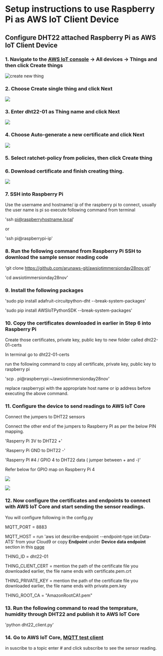# Setup instructions to use Raspberry Pi as AWS IoT Client Device

## Configure DHT22 attached Raspberry Pi as AWS IoT Client Device

### 1. Navigate to the [AWS IoT  console](https://us-east-1.console.aws.amazon.com/iot/home?region=us-east-1#/home) -> All devices -> Things and then click **Create things**

![create new thing](https://static.us-east-1.prod.workshops.aws/cc62dec6-2efe-4232-a397-d5e5ac429286/static/lab38-301-esp-micropython-thing-create.png?Key-Pair-Id=K36Q2WVO3JP7QD&Policy=eyJTdGF0ZW1lbnQiOlt7IlJlc291cmNlIjoiaHR0cHM6Ly9zdGF0aWMudXMtZWFzdC0xLnByb2Qud29ya3Nob3BzLmF3cy9jYzYyZGVjNi0yZWZlLTQyMzItYTM5Ny1kNWU1YWM0MjkyODYvKiIsIkNvbmRpdGlvbiI6eyJEYXRlTGVzc1RoYW4iOnsiQVdTOkVwb2NoVGltZSI6MTcwMTY4OTAyMH19fV19&Signature=nyMNpHsztJ%7Eow49NOd8Is%7EUHpLJj%7EmrZU8D1PiUaAvlGrZAdAyGBAjGn1S-zfS5OzqbBPPboVe24S5Thx7aKrPBj%7EA-mFB24e5Qy1KURzExuolHCgPmS-3Rlu-Xc14CGKtl0nKhidMb7FDwCSnZ2k8cV0WKXmKKUdQVWZK%7Empa4eH96LIYKT2yqFsTb74D8JgqbokBiSr0Ews79RRWjDIYWCxOTUb8xabla5M-u90L5ibYuRHITmFqOFbzkHqF1dJHovNgLO6g0Ag4uwGs-v8eJWNDfB9PtJjG0IIaqSBpLd%7EwiMJfcMpldhEaRiI-ulCYDbxIs8buArRDB86oMQsw__)

### 2. Choose **Create single thing** and click **Next**

![](https://static.us-east-1.prod.workshops.aws/cc62dec6-2efe-4232-a397-d5e5ac429286/static/lab38-302-esp-micropython-thing-create-singlething.png?Key-Pair-Id=K36Q2WVO3JP7QD&Policy=eyJTdGF0ZW1lbnQiOlt7IlJlc291cmNlIjoiaHR0cHM6Ly9zdGF0aWMudXMtZWFzdC0xLnByb2Qud29ya3Nob3BzLmF3cy9jYzYyZGVjNi0yZWZlLTQyMzItYTM5Ny1kNWU1YWM0MjkyODYvKiIsIkNvbmRpdGlvbiI6eyJEYXRlTGVzc1RoYW4iOnsiQVdTOkVwb2NoVGltZSI6MTcwMTY4OTAyMH19fV19&Signature=nyMNpHsztJ%7Eow49NOd8Is%7EUHpLJj%7EmrZU8D1PiUaAvlGrZAdAyGBAjGn1S-zfS5OzqbBPPboVe24S5Thx7aKrPBj%7EA-mFB24e5Qy1KURzExuolHCgPmS-3Rlu-Xc14CGKtl0nKhidMb7FDwCSnZ2k8cV0WKXmKKUdQVWZK%7Empa4eH96LIYKT2yqFsTb74D8JgqbokBiSr0Ews79RRWjDIYWCxOTUb8xabla5M-u90L5ibYuRHITmFqOFbzkHqF1dJHovNgLO6g0Ag4uwGs-v8eJWNDfB9PtJjG0IIaqSBpLd%7EwiMJfcMpldhEaRiI-ulCYDbxIs8buArRDB86oMQsw__)

### 3. Enter **dht22-01** as Thing name and click **Next**

![](https://static.us-east-1.prod.workshops.aws/cc62dec6-2efe-4232-a397-d5e5ac429286/static/lab39-303-esp-esp-idf-thing-create-name.png?Key-Pair-Id=K36Q2WVO3JP7QD&Policy=eyJTdGF0ZW1lbnQiOlt7IlJlc291cmNlIjoiaHR0cHM6Ly9zdGF0aWMudXMtZWFzdC0xLnByb2Qud29ya3Nob3BzLmF3cy9jYzYyZGVjNi0yZWZlLTQyMzItYTM5Ny1kNWU1YWM0MjkyODYvKiIsIkNvbmRpdGlvbiI6eyJEYXRlTGVzc1RoYW4iOnsiQVdTOkVwb2NoVGltZSI6MTcwMTY4OTAyMH19fV19&Signature=nyMNpHsztJ%7Eow49NOd8Is%7EUHpLJj%7EmrZU8D1PiUaAvlGrZAdAyGBAjGn1S-zfS5OzqbBPPboVe24S5Thx7aKrPBj%7EA-mFB24e5Qy1KURzExuolHCgPmS-3Rlu-Xc14CGKtl0nKhidMb7FDwCSnZ2k8cV0WKXmKKUdQVWZK%7Empa4eH96LIYKT2yqFsTb74D8JgqbokBiSr0Ews79RRWjDIYWCxOTUb8xabla5M-u90L5ibYuRHITmFqOFbzkHqF1dJHovNgLO6g0Ag4uwGs-v8eJWNDfB9PtJjG0IIaqSBpLd%7EwiMJfcMpldhEaRiI-ulCYDbxIs8buArRDB86oMQsw__)

### 4. Choose **Auto-generate a new certificate** and click **Next**

![](https://static.us-east-1.prod.workshops.aws/cc62dec6-2efe-4232-a397-d5e5ac429286/static/lab38-304-esp-micropython-thing-create-certificate.png?Key-Pair-Id=K36Q2WVO3JP7QD&Policy=eyJTdGF0ZW1lbnQiOlt7IlJlc291cmNlIjoiaHR0cHM6Ly9zdGF0aWMudXMtZWFzdC0xLnByb2Qud29ya3Nob3BzLmF3cy9jYzYyZGVjNi0yZWZlLTQyMzItYTM5Ny1kNWU1YWM0MjkyODYvKiIsIkNvbmRpdGlvbiI6eyJEYXRlTGVzc1RoYW4iOnsiQVdTOkVwb2NoVGltZSI6MTcwMTY4OTAyMH19fV19&Signature=nyMNpHsztJ%7Eow49NOd8Is%7EUHpLJj%7EmrZU8D1PiUaAvlGrZAdAyGBAjGn1S-zfS5OzqbBPPboVe24S5Thx7aKrPBj%7EA-mFB24e5Qy1KURzExuolHCgPmS-3Rlu-Xc14CGKtl0nKhidMb7FDwCSnZ2k8cV0WKXmKKUdQVWZK%7Empa4eH96LIYKT2yqFsTb74D8JgqbokBiSr0Ews79RRWjDIYWCxOTUb8xabla5M-u90L5ibYuRHITmFqOFbzkHqF1dJHovNgLO6g0Ag4uwGs-v8eJWNDfB9PtJjG0IIaqSBpLd%7EwiMJfcMpldhEaRiI-ulCYDbxIs8buArRDB86oMQsw__)

### 5. Select **ratchet-policy**  from policies, then click **Create thing**

### 6. Download certificate and finish creating thing.

![](https://static.us-east-1.prod.workshops.aws/cc62dec6-2efe-4232-a397-d5e5ac429286/static/lab38-306-esp-micropython-thing-create-downloadcert.png?Key-Pair-Id=K36Q2WVO3JP7QD&Policy=eyJTdGF0ZW1lbnQiOlt7IlJlc291cmNlIjoiaHR0cHM6Ly9zdGF0aWMudXMtZWFzdC0xLnByb2Qud29ya3Nob3BzLmF3cy9jYzYyZGVjNi0yZWZlLTQyMzItYTM5Ny1kNWU1YWM0MjkyODYvKiIsIkNvbmRpdGlvbiI6eyJEYXRlTGVzc1RoYW4iOnsiQVdTOkVwb2NoVGltZSI6MTcwMTY4OTAyMH19fV19&Signature=nyMNpHsztJ%7Eow49NOd8Is%7EUHpLJj%7EmrZU8D1PiUaAvlGrZAdAyGBAjGn1S-zfS5OzqbBPPboVe24S5Thx7aKrPBj%7EA-mFB24e5Qy1KURzExuolHCgPmS-3Rlu-Xc14CGKtl0nKhidMb7FDwCSnZ2k8cV0WKXmKKUdQVWZK%7Empa4eH96LIYKT2yqFsTb74D8JgqbokBiSr0Ews79RRWjDIYWCxOTUb8xabla5M-u90L5ibYuRHITmFqOFbzkHqF1dJHovNgLO6g0Ag4uwGs-v8eJWNDfB9PtJjG0IIaqSBpLd%7EwiMJfcMpldhEaRiI-ulCYDbxIs8buArRDB86oMQsw__)

### 7. SSH into Raspberry Pi

Use the username and hostname/ ip of the raspberry pi to connect, usually the user name is pi so execute following command from terminal

'ssh pi@raspberryhostname.local'

or

'ssh pi@raspberrypi-ip'

### 8. Run the following command from Raspberry Pi SSH to download the sample sensor reading code

'git clone https://github.com/arunaws-git/awsiotimmersionday28nov.git'

'cd awsiotimmersionday28nov'


### 9. Install the following packages


 'sudo pip install adafruit-circuitpython-dht --break-system-packages'

 'sudo pip install AWSIoTPythonSDK --break-system-packages'
 

### 10. Copy the certificates downloaded in earlier in Step 6 into Raspberry Pi

Create those certificates, private key, public key to new folder called dht22-01-certs

In terminal go to dht22-01-certs

run the following command to copy all certificate, private key, public key to raspberry pi

'scp *.* pi@raspberrypi:~/awsiotimmersionday28nov'

replace raspberrypi with the appropriate host name or ip address before executing the above command.

### 11. Configure the device to send readings to AWS IoT Core

Connect the jumpers to DHT22 sensors

Connect the other end of the jumpers to Raspberry PI as per the below PIN mapping.

'Rasperry Pi 3V to DHT22 +'

'Rasperry Pi GND to DHT22 -'

'Rasperry PI #4 / GPIO 4 to DHT22 data ( jumper between + and -)'

Refer below for GPIO map on Raspberry Pi 4

![](https://www.raspberrypi.com/documentation/computers/images/GPIO-Pinout-Diagram-2.png)


![](https://www.raspberrypi.com/documentation/computers/images/GPIO.png)

### 12. Now configure the certificates and endpoints to connect with AWS IoT Core and start sending the sensor readings.

You will configure following in the config.py

MQTT_PORT = 8883

MQTT_HOST = run 'aws iot describe-endpoint --endpoint-type iot:Data-ATS' from your Cloud9 or copy **Endpoint** under **Device data endpoint** section in this [page](https://us-east-1.console.aws.amazon.com/iot/home?region=us-east-1#/settings)

THING_ID = dht22-01 

THING_CLIENT_CERT = mention the path of the certificate file you downloaded earlier, the file name ends with certificate.pem.crt

THING_PRIVATE_KEY = mention the path of the certificate file you downloaded earlier, the file name ends with private.pem.key

THING_ROOT_CA = "AmazonRootCA1.pem"

### 13. Run the following command to read the temprature, humidity through DHT22 and publish it to AWS IoT Core

'python dht22_client.py'

### 14. Go to AWS IoT Core, [MQTT test client](https://us-east-1.console.aws.amazon.com/iot/home?region=us-east-1#/test)

in suscribe to a topic enter # and click subscribe to see the sensor reading.
